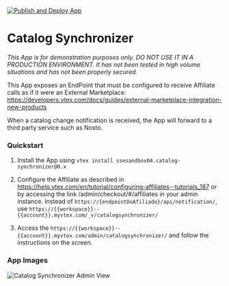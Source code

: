 [![Publish and Deploy App](https://github.com/tiago-freire/catalog-synchronizer/actions/workflows/publish-and-deploy.yml/badge.svg)](https://github.com/tiago-freire/catalog-synchronizer/actions/workflows/publish-and-deploy.yml)

# Catalog Synchronizer

_This App is for demonstration purposes only. DO NOT USE IT IN A PRODUCTION ENVIRONMENT. It has not been tested in high volume situations and has not been properly secured._

This App exposes an EndPoint that must be configured to receive Affiliate calls as if it were an External Marketplace:
https://developers.vtex.com/docs/guides/external-marketplace-integration-new-products

When a catalog change notification is received, the App will forward to a third party service such as Nosto.

### Quickstart

1. Install the App using `vtex install ssesandbox04.catalog-synchronizer@0.x`

2. Configure the Affiliate as described in https://help.vtex.com/en/tutorial/configuring-affiliates--tutorials_187 or by accessing the link /admin/checkout/#/affiliates in your admin instance. Instead of `https://{endpointDoAfiliado}/api/notification/`, use `https://{{workspace}}--{{account}}.myvtex.com/_v/catalogsynchronizer/`

3. Access the `https://{{workspace}}--{{account}}.myvtex.com/admin/catalogsynchronizer/` and follow the instructions on the screen.

### App Images

![Catalog Synchronizer Admin View](catalog-synchronized-admin-screen-01.jpg)
